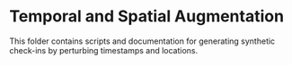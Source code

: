 # Temporal and Spatial Augmentation

This folder contains scripts and documentation for generating synthetic check-ins by perturbing timestamps and locations.
